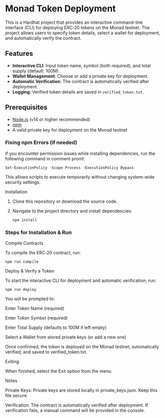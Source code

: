 # Monad Token Deployment

This is a Hardhat project that provides an interactive command-line interface (CLI) for deploying ERC‑20 tokens on the Monad testnet. The project allows users to specify token details, select a wallet for deployment, and automatically verify the contract.

## Features

- **Interactive CLI**: Input token name, symbol (both required), and total supply (default: 100M).
- **Wallet Management**: Choose or add a private key for deployment.
- **Automatic Verification**: The contract is automatically verified after deployment.
- **Logging**: Verified token details are saved in `verified_token.txt`.

## Prerequisites

- [Node.js](https://nodejs.org/) (v14 or higher recommended)
- [npm](https://www.npmjs.com/)
- A valid private key for deployment on the Monad testnet

### **Fixing npm Errors (if needed)**

If you encounter permission issues while installing dependencies, run the following command in comment promt:

    Set-ExecutionPolicy -Scope Process -ExecutionPolicy Bypass

This allows scripts to execute temporarily without changing system-wide security settings.

Installation

1. Clone this repository or download the source code.

2. Navigate to the project directory and install dependencies:

   ```
   npm install
### **Steps for Installation & Run**

Compile Contracts

To compile the ERC‑20 contract, run:

    npm run compile

Deploy & Verify a Token

To start the interactive CLI for deployment and automatic verification, run:

    npm run deploy

You will be prompted to:

Enter Token Name (required)

Enter Token Symbol (required)

Enter Total Supply (defaults to 100M if left empty)

Select a Wallet from stored private keys (or add a new one)

Once confirmed, the token is deployed on the Monad testnet, automatically verified, and saved to verified_token.txt.

Exiting

When finished, select the Exit option from the menu.

Notes

Private Keys: Private keys are stored locally in private_keys.json. Keep this file secure.

Verification: The contract is automatically verified after deployment. If verification fails, a manual command will be provided in the console.

